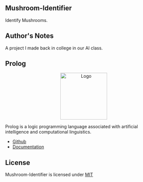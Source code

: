 ## Mushroom-Identifier

Identify Mushrooms.

## Author's Notes

A project I made back in college in our AI class.

## Prolog

<p align="center"><img src="https://i.imgur.com/CCcwlYH.png" width="150px" height="auto" alt="Logo"></a></p>

Prolog is a logic programming language associated with artificial intelligence and computational linguistics.

* [Github](https://github.com/SWI-Prolog)
* [Documentation](https://www.swi-prolog.org/pldoc/doc_for?object=manual)

## License

Mushroom-Identifier is licensed under [MIT](https://choosealicense.com/licenses/mit/)
